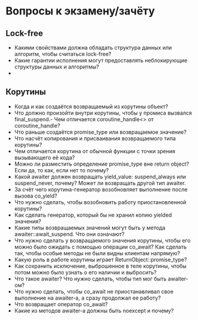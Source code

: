 # Вопросы к экзамену/зачёту

## Lock-free

- Какими свойствами должна обладать структура данных или алгоритм,
  чтобы считаться lock-free?
- Какие гарантии исполнения могут предоставлять неблокирующие структуры данных и алгоритмы?
- 

## Корутины

- Когда и как создаётся возвращаемый из корутины объект?
- Что должно произойти внутри корутины, чтобы у промиса вызвался final_suspend.- Чем отличается coroutine_handle<> от coroutine_handle<promise>?
- Что раньше создаётся promise_type или возвращаемое значение?
- Что насчёт копирования и присваивания возвращаемого типа корутины?
- Чем отличается корутина от обычной функции с точки зрения вызывающего её кода?
- Можно ли разместить определение promise_type вне return object? Если да, то как, если нет то почему?
- Какой awaiter должен возвращать yield_value: suspend_always или suspend_never, почему? Может ли возвращать другой тип awaiter.
- За счёт чего корутина-генератор возобновляет выполнение после вызова co_yield?
- Что нужно сделать, чтобы возобновить работу приостановленной корутины?
- Как сделать генератор, который бы не хранил копию yielded значения?
- Какие типы возвращаемых значений могут быть у метода awaiter::await_suspend.
  Что они означают?
- Что нужно сделать у возвращаемого значения корутины, чтобы его можно было
  ожидать с помощью операции co_await? Как сделать так, чтобы особые методы не были видны клиентам напрямую?
- Какую роль в работе корутины играет ReturnObject::promise_type?
- Как сохранить исключение, выброшенное в теле корутины, чтобы потом можно было узнать о его наличии и выбросить?
- Что такое awaiter? Что нужно сделать, чтобы тип мог быть awaiter-ом?
- Что нужно сделать, чтобы co_await не приостанавливал свое выполнение на awaiter-а, а сразу продолжал ее работу?
- Что возвращает оператор co_await?
- Какие из методов awaiter-а должны быть noexcept и почему?
